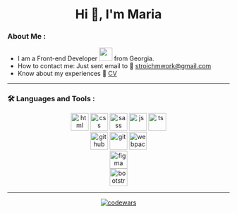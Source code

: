 <h1 align="center">Hi 👋, I'm Maria</h1>

### About Me :
- I am a Front-end Developer <img src="https://media.giphy.com/media/WUlplcMpOCEmTGBtBW/giphy.gif" width="30"> from Georgia.
- How to contact me: Just sent email to 📧 [stroichmwork@gmail.com](mailto:stroichmwork@gmail.com)
- Know about my experiences 📄 [CV](https://stroich.github.io/cv/index.html)
___

### 🛠 Languages and Tools :


<div align="center">
    <img src="https://cdn.jsdelivr.net/gh/devicons/devicon/icons/html5/html5-plain-wordmark.svg" alt="html" width="40" height="40"/>
    <img src="https://cdn.jsdelivr.net/gh/devicons/devicon/icons/css3/css3-plain-wordmark.svg" alt="css" width="40" height="40"/>
    <img src="https://cdn.jsdelivr.net/gh/devicons/devicon/icons/sass/sass-original.svg" alt="sass" width="40" height="40"/>
    <img src="https://cdn.jsdelivr.net/gh/devicons/devicon/icons/javascript/javascript-original.svg" alt="js" width="40" height="40"/>
    <img src="https://cdn.jsdelivr.net/gh/devicons/devicon/icons/typescript/typescript-original.svg" alt="ts" width="40" height="40"/>
</div>
<div align="center">
    <img src="https://cdn.jsdelivr.net/gh/devicons/devicon/icons/github/github-original-wordmark.svg" alt="github" width="40" height="40"/>
    <img src="https://cdn.jsdelivr.net/gh/devicons/devicon/icons/git/git-original-wordmark.svg" alt="git" width="40" height="40"/>
    <img src="https://cdn.jsdelivr.net/gh/devicons/devicon/icons/webpack/webpack-plain-wordmark.svg" alt="webpack" width="40" height="40"/>

</div>
<div align="center">
    <img src="https://cdn.jsdelivr.net/gh/devicons/devicon/icons/figma/figma-original.svg" alt="figma" width="40" height="40"/>
</div>
<div align="center">
    <img src="https://cdn.jsdelivr.net/gh/devicons/devicon/icons/bootstrap/bootstrap-plain-wordmark.svg" alt="bootstrap" width="40" height="40"/>
</div>

---

<p align="center"> 
    <a href="https://www.codewars.com/users/rsschool_dce85d3e9c84c047" display="block" aling="center">
    <img src="https://www.codewars.com/users/rsschool_dce85d3e9c84c047/badges/large" alt="codewars"/></a>
</p>

